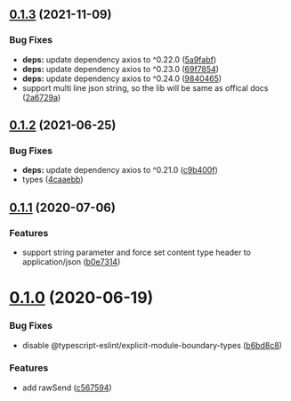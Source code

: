 ## [0.1.3](https://github.com/zcong1993/ding-bot/compare/v0.1.2...v0.1.3) (2021-11-09)

### Bug Fixes

- **deps:** update dependency axios to ^0.22.0 ([5a9fabf](https://github.com/zcong1993/ding-bot/commit/5a9fabf2c3a862cf019cdf6cf3c768eb8aec1f4f))
- **deps:** update dependency axios to ^0.23.0 ([69f7854](https://github.com/zcong1993/ding-bot/commit/69f7854a55df8456fb48b52d179e806e3c869abf))
- **deps:** update dependency axios to ^0.24.0 ([9840465](https://github.com/zcong1993/ding-bot/commit/984046550749bfcc0206d5f7a6a780d894797f69))
- support multi line json string, so the lib will be same as offical docs ([2a6729a](https://github.com/zcong1993/ding-bot/commit/2a6729ac47c7aa0090c69585dfcf5c041c570a0f))

## [0.1.2](https://github.com/zcong1993/ding-bot/compare/v0.1.1...v0.1.2) (2021-06-25)

### Bug Fixes

- **deps:** update dependency axios to ^0.21.0 ([c9b400f](https://github.com/zcong1993/ding-bot/commit/c9b400fdac8eac5d157e8629e40dd4e502f99c0e))
- types ([4caaebb](https://github.com/zcong1993/ding-bot/commit/4caaebb9742c01e2b6ad4f8f0fa7105ae29e99dd))

## [0.1.1](https://github.com/zcong1993/ding-bot/compare/v0.1.0...v0.1.1) (2020-07-06)

### Features

- support string parameter and force set content type header to application/json ([b0e7314](https://github.com/zcong1993/ding-bot/commit/b0e7314f6a809285a8a7b8f666665b83b7be903a))

# [0.1.0](https://github.com/zcong1993/ding-bot/compare/b6bd8c8072c8a06a7f54b26cc07019203aaf0c7b...v0.1.0) (2020-06-19)

### Bug Fixes

- disable @typescript-eslint/explicit-module-boundary-types ([b6bd8c8](https://github.com/zcong1993/ding-bot/commit/b6bd8c8072c8a06a7f54b26cc07019203aaf0c7b))

### Features

- add rawSend ([c567594](https://github.com/zcong1993/ding-bot/commit/c567594c63a629eb8802b15302e025e1fa067a89))
